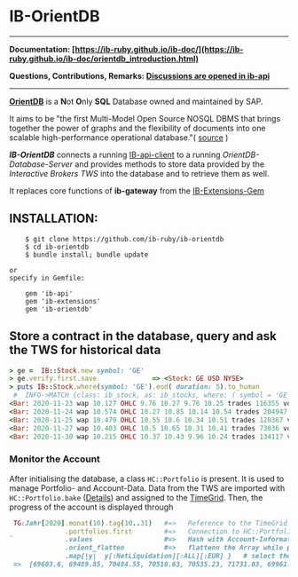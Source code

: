 # IB-OrientDB

---
__Documentation: [https://ib-ruby.github.io/ib-doc/](https://ib-ruby.github.io/ib-doc/orientdb_introduction.html)__  

__Questions, Contributions, Remarks: [Discussions are opened in ib-api](https://github.com/ib-ruby/ib-api/discussions)__

---

**[OrientDB](https://orientdb.org/)**  is a **N**ot **O**nly **SQL** Database owned and maintained by SAP.

It aims to be "the first Multi-Model Open Source NOSQL DBMS that brings together the power of graphs and the flexibility of documents into one scalable high-performance operational database."( [source](https://orientdb.org/docs/3.0.x/) )

**_IB-OrientDB_** connects a running [IB-api-client](https://github.com/ib-ruby/ib-api) to a running _OrientDB-Database-Server_ and provides 
methods to store data provided by the _Interactive Brokers TWS_ into the database and to retrieve  them as well. 

It replaces core functions of  **ib-gateway** from the [IB-Extensions-Gem](https://github.com/ib-ruby/ib-extensions)
## INSTALLATION:

```
    $ git clone https://github.com/ib-ruby/ib-orientdb
    $ cd ib-orientdb
    $ bundle install; bundle update
```
    or
    specify in Gemfile:
```
    gem 'ib-api'
    gem 'ib-extensions'
    gem 'ib-orientdb'
```

## Store a contract in the database, query and ask the TWS for historical data

``` ruby
> ge =  IB::Stock.new symbol: 'GE'
> ge.verify.first.save              => <Stock: GE USD NYSE>
> puts IB::Stock.where(symbol: 'GE').eod( duration: 5).to_human
 #  INFO->MATCH {class: ib_stock, as: ib_stocks, where: ( symbol = 'GE') } RETURN ib_stocks
<Bar: 2020-11-23 wap 10.127 OHLC 9.76 10.27 9.76 10.25 trades 116355 vol 1025063>
<Bar: 2020-11-24 wap 10.574 OHLC 10.27 10.85 10.14 10.54 trades 204947 vol 1729882>
<Bar: 2020-11-25 wap 10.479 OHLC 10.55 10.6 10.34 10.51 trades 120367 vol 1063415>
<Bar: 2020-11-27 wap 10.403 OHLC 10.5 10.65 10.31 10.41 trades 73036 vol 529140>
<Bar: 2020-11-30 wap 10.215 OHLC 10.37 10.43 9.96 10.24 trades 134117 vol 1173670>
```

### Monitor the Account

After initialising the database, a class `HC::Portfolio` is present. It is used to manage Portfolio- and Account-Data. 
Data from the TWS are imported with `HC::Portfolio.bake` ([Details](https://ib-ruby.github.io/ib-doc/orientdb_working_with_data.html))
and assigned to the [TimeGrid](https://ib-ruby.github.io/ib-doc/orientdb_setup.html#setup-the-timegrid). 
Then, the progress of the account is displayed through
```ruby
 TG:Jahr[2020].monat(10).tag(10..31)   #=>   Reference to the TimeGrid
              .portfolios.first        #=>   Connection to HC::Portfolio
`             .values                  #=>   Hash with Account-Informations 
              .orient_flatten          #=>   flattenn the Array while protecting IB::Model-structures
              .map{|y|  y[:NetLiquidation][:ALL][:EUR] }   # select the data-item
 =>  [69603.6, 69489.85, 70484.55, 70510.63, 70535.23, 71731.03, 69961.97, 69401.94, 71457.3, 71734.38, 71491.07, 67803.07, 68689.82]
 

